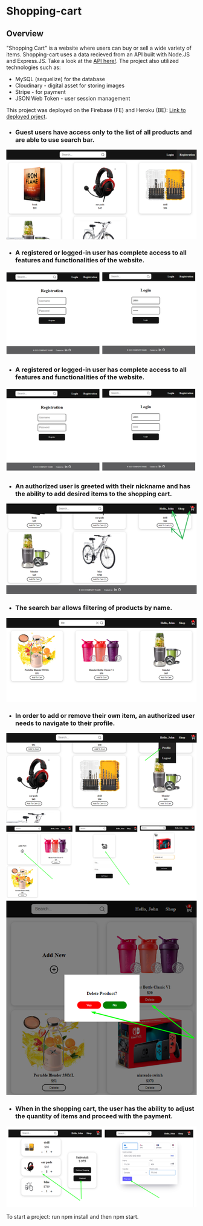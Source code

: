 # Shopping-cart

## Overview

"Shopping Cart" is a website where users can buy or sell a wide variety of items. Shopping-cart uses a data recieved from an API built with Node.JS and Express.JS. Take a look at the [API here!](https://github.com/NadiaPia/shopping-cart-api). The project also utilized technologies such as:

- MySQL (sequelize) for the database
- Cloudinary - digital asset for storing images
- Stripe - for payment
- JSON Web Token - user session management

This project was deployed on the Firebase (FE) and Heroku (BE): [Link to deployed prject](https://shopping-hunter.web.app/).

- ### Guest users have access only to the list of all products and are able to use search bar.
!["Unregistered users"](https://github.com/NadiaPia/shopping-cart/blob/master/src/assets/UnautirizedUser.png)

- ### A registered or logged-in user has complete access to all features and functionalities of the website.
!["Registration and Login process"](https://github.com/NadiaPia/shopping-cart/blob/master/src/assets/RegLog.png)

- ### A registered or logged-in user has complete access to all features and functionalities of the website.
!["Registration and Login process"](https://github.com/NadiaPia/shopping-cart/blob/master/src/assets/RegLog.png)

- ### An authorized user is greeted with their nickname and has the ability to add desired items to the shopping cart.
!["Authorized user"](https://github.com/NadiaPia/shopping-cart/blob/master/src/assets/AutirizedUser.png)

- ### The search bar allows filtering of products by name.
!["The search bar"](https://github.com/NadiaPia/shopping-cart/blob/master/src/assets/searchbar.png)

- ### In order to add or remove their own item, an authorized user needs to navigate to their profile.
!["Profile"](https://github.com/NadiaPia/shopping-cart/blob/master/src/assets/gotoProfile.png)
!["Add product"](https://github.com/NadiaPia/shopping-cart/blob/master/src/assets/addProduct.png)
!["Delete product"](https://github.com/NadiaPia/shopping-cart/blob/master/src/assets/deleteProduct.png)

- ### When in the shopping cart, the user has the ability to adjust the quantity of items and proceed with the payment.
!["Payment"](https://github.com/NadiaPia/shopping-cart/blob/master/src/assets/payment.png)

To start a project: run npm install and then npm start.



